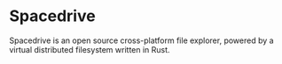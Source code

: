 # Spacedrive

Spacedrive is an open source cross-platform file explorer, powered by a virtual distributed filesystem written in Rust.
